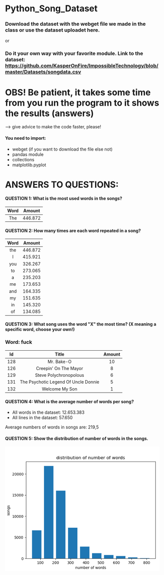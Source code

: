 # Python_Song_Dataset

### Download the dataset with the webget file we made in the class or use the dataset uploadet here.
or
### Do it your own way with your favorite module. Link to the dataset: https://github.com/KasperOnFire/ImpossibleTechnology/blob/master/Datasets/songdata.csv


# OBS! Be patient, it takes some time from you run the program to it shows the results (answers) 
--> give advice to make the code faster, please!

#### You need to import:
- webget (if you want to download the file else not)
- pandas module
- collections
- matplotlib.pyplot

 
# ANSWERS TO QUESTIONS:

#### QUESTION 1: What is the most used words in the songs?
| Word			| Amount   |
|:--------------------:	|:--------:|
|The			| 446.872  |



#### QUESTION 2: How many times are each word repeated in a song? 
| Word			| Amount   |
|:--------------------:	|:--------:|
|the			| 446.872  |
|I			| 415.921  |
|you			| 326.267  |
|to			| 273.065  |
|a			| 235.203  |
|me			| 173.653  |
|and			| 164.335  |
|my			| 151.635  |
|in			| 145.320  |
|of			| 134.085  |



#### QUESTION 3: What song uses the word "X" the most time? (X meaning a specific word, choose your own!)
### Word: fuck
| Id	    | Title     	     		   | Amount |
|:---------:|:------------------------------------:|:------:|
|128	    | Mr. Bake-O	 		   | 10     |
|126	    | Creepin' On The Mayor  		   | 8      |
|129	    | Steve Polychronopolous 		   | 6      |
|131	    | The Psychotic Legend Of Uncle Donnie | 5      |
|132	    | Welcome My Son			   | 1      |



#### QUESTION 4: What is the average number of words per song?
- All words in the dataset: 12.653.383
- All lines in the dataset: 57.650

Average numbers of words in songs are: 219,5



#### QUESTION 5: Show the distribution of number of words in the songs.
![QUESTION 5](question5Histogram.PNG)


